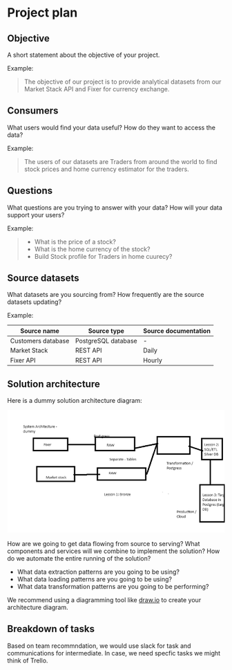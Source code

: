 # Project plan

## Objective

A short statement about the objective of your project.

Example:

> The objective of our project is to provide analytical datasets from our Market Stack API and Fixer for currency exchange.


## Consumers

What users would find your data useful? How do they want to access the data?

Example:

> The users of our datasets are Traders from around the world to find stock prices and home currency estimator for the traders.

## Questions

What questions are you trying to answer with your data? How will your data support your users?

Example:

> - What is the price of a stock?
> - What is the home currency of the stock?
> - Build Stock profile for Traders in home cuurecy?


## Source datasets

What datasets are you sourcing from? How frequently are the source datasets updating?

Example:

| Source name | Source type | Source documentation |
| - | - | - |
| Customers database | PostgreSQL database | - |
| Market Stack  | REST API | Daily |
| Fixer API  | REST API | Hourly

## Solution architecture

Here is a dummy  solution architecture diagram:

![images/system_design_dummy](images/system_design_dummy.png)


How are we going to get data flowing from source to serving? What components and services will we combine to implement the solution? How do we automate the entire running of the solution?

- What data extraction patterns are you going to be using?
- What data loading patterns are you going to be using?
- What data transformation patterns are you going to be performing?

We recommend using a diagramming tool like [draw.io](https://draw.io/) to create your architecture diagram.



## Breakdown of tasks

Based on team recommndation, we would use slack for task and communications for intermediate. In case, we need specfic tasks we might think of Trello.
